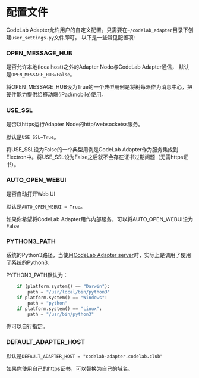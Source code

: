 # 配置文件
CodeLab Adapter允许用户的自定义配置。只需要在`~/codelab_adapter`目录下创建`user_settings.py`文件即可。 以下是一些常见配置项:

### OPEN_MESSAGE_HUB
是否允许本地(localhost)之外的Adapter Node与CodeLab Adapter通信， 默认是`OPEN_MESSAGE_HUB=False`。

将OPEN_MESSAGE_HUB设为True的一个典型用例是将树莓派作为消息中心，把硬件能力提供给移动端(iPad/mobile)使用。

### USE_SSL
是否以https运行Adapter Node的http/websocketss服务。

默认是`USE_SSL=True`。

将USE_SSL设为False的一个典型用例是CodeLab Adapter作为服务集成到Electron中。将USE_SSL设为False之后就不会存在证书过期问题（无需https证书）。


### AUTO_OPEN_WEBUI
是否自动打开Web UI

默认是`AUTO_OPEN_WEBUI = True`。

如果你希望将CodeLab Adapter用作内部服务，可以将AUTO_OPEN_WEBUI设为False

### PYTHON3_PATH
系统的Python3路径，当使用[CodeLab Adapter server](https://github.com/Scratch3Lab/codelab_adapter_extensions/tree/master/servers_v2)时，实际上是调用了使用了系统的Python3.

PYTHON3_PATH默认为：

```python
    if (platform.system() == "Darwin"):
        path = "/usr/local/bin/python3"
    if platform.system() == "Windows":
        path = "python"
    if platform.system() == "Linux":
        path = "/usr/bin/python3"
```

你可以自行指定。

### DEFAULT_ADAPTER_HOST
默认是`DEFAULT_ADAPTER_HOST = "codelab-adapter.codelab.club"`

如果你使用自己的https证书，可以替换为自己的域名。
